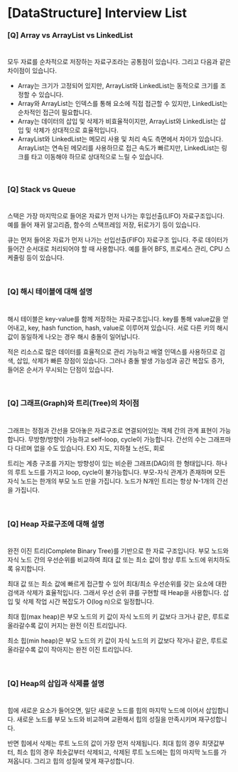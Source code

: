 # [DataStructure] Interview List

### [Q] Array vs ArrayList vs LinkedList
#
모두 자료를 순차적으로 저장하는 자료구조라는 공통점이 있습니다. 그리고 다음과 같은 차이점이 있습니다.

- Array는 크기가 고정되어 있지만, ArrayList와 LinkedList는 동적으로 크기를 조정할 수 있습니다.
- Array와 ArrayList는 인덱스를 통해 요소에 직접 접근할 수 있지만, LinkedList는 순차적인 접근이 필요합니다.
- Array는 데이터의 삽입 및 삭제가 비효율적이지만, ArrayList와 LinkedList는 삽입 및 삭제가 상대적으로 효율적입니다.
- ArrayList와 LinkedList는 메모리 사용 및 처리 속도 측면에서 차이가 있습니다. ArrayList는 연속된 메모리를 사용하므로 접근 속도가 빠르지만, LinkedList는 링크를 타고 이동해야 하므로 상대적으로 느릴 수 있습니다.
  
<br>

### [Q] Stack vs Queue
#
스택은 가장 마지막으로 들어온 자료가 먼저 나가는 후입선출(LIFO) 자료구조입니다.
예를 들어 재귀 알고리즘, 함수의 스택프레임 저장, 뒤로가기 등이 있습니다.

큐는 먼저 들어온 자료가 먼저 나가는 선입선출(FIFO) 자료구조 입니다.
주로 데이터가 들어간 순서대로 처리되어야 할 때 사용합니다. 예를 들어 BFS, 프로세스 관리, CPU 스케줄링 등이 있습니다.

<br>

### [Q] 해시 테이블에 대해 설명
#
해시 테이블은 key-value를 함께 저장하는 자료구조입니다.
key를 통해 value값을 얻어내고, key, hash function, hash, value로 이루어져 있습니다.
서로 다른 키의 해시값이 동일하게 나오는 경우 해시 충돌이 일어납니다.

적은 리소스로 많은 데이터를 효율적으로 관리 가능하고 배열 인덱스를 사용하므로 검색, 삽입, 삭제가 빠른 장점이 있습니다. 그러나 충돌 발생 가능성과 공간 복잡도 증가, 들어온 순서가 무시되는 단점이 있습니다.

<br>

### [Q] 그래프(Graph)와 트리(Tree)의 차이점
#
그래프는 정점과 간선을 모아놓은 자료구조로 연결되어있는 객체 간의 관계 표현이 가능합니다.
무방향/방향이 가능하고 self-loop, cycle이 가능합니다. 간선의 수는 그래프마다 다르며 없을 수도 있습니다.
EX) 지도, 지하철 노선도, 회로

트리는 계층 구조를 가지는 방향성이 있는 비순환 그래프(DAG)의 한 형태입니다. 하나의 루트 노드를 가지고 loop, cycle이 불가능합니다. 부모-자식 관계가 존재하며 모든 자식 노드는 한개의 부모 노드 만을 가집니다.
노드가 N개인 트리는 항상 N-1개의 간선을 가집니다.


<br>

### [Q] Heap 자료구조에 대해 설명
#
완전 이진 트리(Complete Binary Tree)를 기반으로 한 자료 구조입니다.
부모 노드와 자식 노드 간의 우선순위를 비교하여 최대 값 또는 최소 값이 항상 루트 노드에 위치하도록 유지합니다.

최대 값 또는 최소 값에 빠르게 접근할 수 있어 최대/최소 우선순위를 갖는 요소에 대한 검색과 삭제가 효율적입니다. 그래서 우선 순위 큐를 구현할 때 Heap을 사용합니다. 삽입 및 삭제 작업 시간 복잡도가 O(log n)으로 일정합니다.

최대 힙(max heap)은 부모 노드의 키 값이 자식 노드의 키 값보다 크거나 같은, 루트로 올라갈수록 값이 커지는 완전 이진 트리입니다. 

최소 힙(min heap)은 부모 노드의 키 값이 자식 노드의 키 값보다 작거나 같은, 루트로 올라갈수록 값이 작아지는 완전 이진 트리입니다.


<br>

### [Q] Heap의 삽입과 삭제를 설명
#
힙에 새로운 요소가 들어오면, 일단 새로운 노드를 힙의 마지막 노드에 이어서 삽입합니다.
새로운 노드를 부모 노드와 비교하며 교환해서 힙의 성질을 만족시키며 재구성합니다.

반면 힙에서 삭제는 루트 노드의 값이 가장 먼저 삭제됩니다. 최대 힙의 경우 최댓값부터, 최소 힙의 경우 최솟값부터 삭제되고, 삭제된 루트 노드에는 힙의 마지막 노드를 가져옵니다. 그리고 힙의 성질에 맞게 재구성합니다.